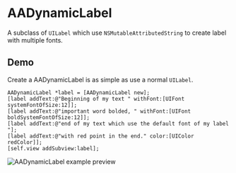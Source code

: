 AADynamicLabel
==============

A subclass of `UILabel` which use `NSMutableAttributedString` to create label with multiple fonts.

## Demo

Create a AADynamicLabel is as simple as use a normal `UILabel`.

```objc
AADynamicLabel *label = [AADynamicLabel new];
[label addText:@"Beginning of my text " withFont:[UIFont systemFontOfSize:12]];
[label addText:@"important word bolded, " withFont:[UIFont boldSystemFontOfSize:12]];
[label addText:@"end of my text which use the default font of my label "];
[label addText:@"with red point in the end." color:[UIColor redColor]];
[self.view addSubview:label];
```

![AADynamicLabel example preview](http://zupimages.net/up/14/04/whhc.png)
